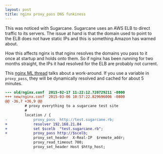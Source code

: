 ```yaml
---
layout: post
title: nginx proxy_pass DNS funkiness
---
```


This was noticed with Sugarcane. Sugarcane uses an AWS ELB to direct
traffic to its servers. The issue at hand is that the domain used to
point to the ELB does not have static IPs and this is something Amazon
has warned about.

How this affects nginx is that nginx resolves the domains you pass to
it once at startup and holds onto them. So if nginx has been running
for two months straight, the IPs it had resolved for the ELB are
probably not current.

This [nginx ML thread][1] talks about a work-around. If you use a
variable in `proxy_pass`, they will be dynamically resolved and cached
for about 5 minutes.

```diff
--- old/nginx.conf  2015-02-17 11:22:12.720729211 -0800
+++ new/nginx.conf  2015-03-06 10:57:22.829696006 -0800
@@ -36,7 +36,9 @@
         # proxy everything to a sugarcane test site
         #
         location / {
-            proxy_pass  http://test.sugarcane.rb;
+            resolver 192.168.21.84
+            set $scelb  "test.sugarcane.rb";
+            proxy_pass http://$scelb;
             proxy_set_header  X-Real-IP  $remote_addr;
             proxy_read_timeout 700;
             proxy_set_header Host $http_host;

```

  [1]: http://forum.nginx.org/read.php?2,215830,215832#msg-215832
